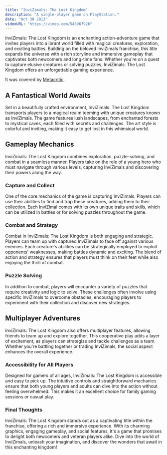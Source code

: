 ```yaml
---
title: "InviZimals: The Lost Kingdom"
description: "A single-player game on PlayStation."
date: "Oct 30 2013"
videoURL: "https://vimeo.com/543967926"
---
```


InviZimals: The Lost Kingdom is an enchanting action-adventure game that invites players into a
ibrant world filled with magical creatures, exploration, and exciting battles. Building on the
beloved InviZimals franchise, this title expands the universe with a rich storyline and immersive
gameplay that captivates both newcomers and long-time fans. Whether you're on a quest to capture
elusive creatures or solving puzzles, InviZimals: The Lost Kingdom offers an unforgettable gaming
experience.

It was covered by [Metacritic](https://www.metacritic.com/game/invizimals-the-lost-kingdom/).

## A Fantastical World Awaits

Set in a beautifully crafted environment, InviZimals: The Lost Kingdom transports players to a
magical realm teeming with unique creatures known as InviZimals. The game features lush landscapes,
from enchanted forests to mystical caves, each filled with secrets and challenges. The art style is
colorful and inviting, making it easy to get lost in this whimsical world.

## Gameplay Mechanics

InviZimals: The Lost Kingdom combines exploration, puzzle-solving, and combat in a seamless manner.
Players take on the role of a young hero who must navigate through various levels, capturing
InviZimals and discovering their powers along the way.

### Capture and Collect

One of the core mechanics of the game is capturing InviZimals. Players can use their abilities to
find and trap these creatures, adding them to their collection. Each InviZimal comes with its own
unique traits and skills, which can be utilized in battles or for solving puzzles throughout the
game.

### Combat and Strategy

Combat in InviZimals: The Lost Kingdom is both engaging and strategic. Players can team up with
captured InviZimals to face off against various enemies. Each creature's abilities can be
strategically employed to exploit opponents' weaknesses, making battles dynamic and exciting. The
blend of action and strategy ensures that players must think on their feet while also enjoying the
thrill of combat.

### Puzzle Solving

In addition to combat, players will encounter a variety of puzzles that require creativity and
logic to solve. These challenges often involve using specific InviZimals to overcome obstacles,
encouraging players to experiment with their collection and discover new strategies.

## Multiplayer Adventures

InviZimals: The Lost Kingdom also offers multiplayer features, allowing friends to team up and
explore together. This cooperative play adds a layer of excitement, as players can strategize and
tackle challenges as a team. Whether you're battling together or trading InviZimals, the social
aspect enhances the overall experience.

### Accessibility for All Players

Designed for gamers of all ages, InviZimals: The Lost Kingdom is accessible and easy to pick up.
The intuitive controls and straightforward mechanics ensure that both young players and adults can
dive into the action without feeling overwhelmed. This makes it an excellent choice for family
gaming sessions or casual play.

### Final Thoughts

InviZimals: The Lost Kingdom stands out as a captivating title within the franchise, offering a
rich and immersive experience. With its charming graphics, engaging gameplay, and social features,
it's a game that promises to delight both newcomers and veteran players alike. Dive into the world
of InviZimals, unleash your imagination, and discover the wonders that await in this enchanting
kingdom!

